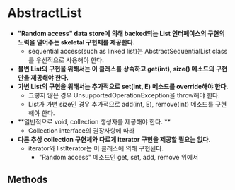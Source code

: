 # AbstractList

* **"Random access" data store에 의해 backed되는 List 인터페이스의 구현의 노력을 덜어주는 skeletal 구현체를 제공한다.**
  * sequential access(such as linked list)는 AbstractSequentialList class를 우선적으로 사용해야 한다.
* **불변 List의 구현을 위해서는 이 클래스를 상속하고 get(int), size() 메소드의 구현만을 제공해야 한다.**
* **가변 List의 구현을 위해서는 추가적으로 set(int, E) 메소드를 override해야 한다.**
  * 그렇지 않은 경우 UnsupportedOperationException을 throw해야 한다.
  * List가 가변 size인 경우 추가적으로 add(int, E), remove(int) 메소드를 구현해야 한다.
* **일반적으로 void, collection 생성자를 제공해야 한다. **
  * Collection interface의 권장사항에 따라
* **다른 추상 collection 구현체와 다르게 iterator 구현을 제공할 필요는 없다.**
  * iterator와 listIterator는 이 클래스에 의해 구현된다.
    * "Random access" 메소드인 get, set, add, remove 위에서



## Methods

